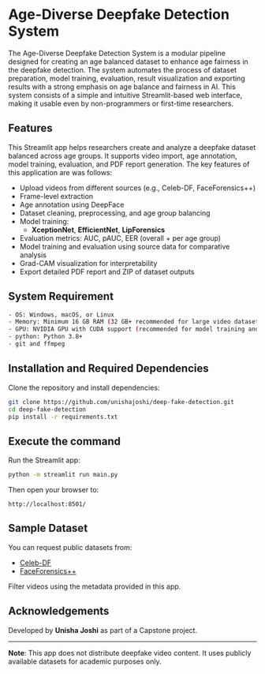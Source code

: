# Age-Diverse Deepfake Detection System
The Age-Diverse Deepfake Detection System is a modular
pipeline designed for creating an age balanced dataset to enhance age fairness in
the deepfake detection. The system automates the process of dataset
preparation, model training, evaluation, result visualization and exporting
results with a strong emphasis on age balance and fairness
in AI. This system consists of a simple
and intuitive Streamlit-based web interface, making it usable even by non-programmers or first-time researchers.

## Features
This Streamlit app helps researchers create and analyze a deepfake dataset balanced across age groups. It supports video import, age annotation, model training, evaluation, and PDF report generation. The key features of this application are was follows:

- Upload videos from different sources (e.g., Celeb-DF, FaceForensics++)
- Frame-level extraction 
- Age annotation using DeepFace
- Dataset cleaning, preprocessing, and age group balancing
- Model training:
  - **XceptionNet**, **EfficientNet**, **LipForensics**
- Evaluation metrics: AUC, pAUC, EER (overall + per age group)
- Model training and evaluation using source data for comparative analysis
- Grad-CAM visualization for interpretability
- Export detailed PDF report and ZIP of dataset outputs

## System Requirement
```bash
- OS: Windows, macOS, or Linux
- Memory: Minimum 16 GB RAM (32 GB+ recommended for large video datasets)
- GPU: NVIDIA GPU with CUDA support (recommended for model training and Grad-CAM)
- python: Python 3.8+
- git and ffmpeg
```

## Installation and Required Dependencies

Clone the repository and install dependencies:
```bash
git clone https://github.com/unishajoshi/deep-fake-detection.git
cd deep-fake-detection
pip install -r requirements.txt
```

## Execute the command

Run the Streamlit app:
```bash
python -m streamlit run main.py
```

Then open your browser to:
```
http://localhost:8501/
```

## Sample Dataset

You can request public datasets from:
- [Celeb-DF](https://github.com/yuezunli/celeb-deepfakeforensics)
- [FaceForensics++](https://github.com/ondyari/FaceForensics)

Filter videos using the metadata provided in this app.

## Acknowledgements

Developed by **Unisha Joshi** as part of a Capstone project.

---

**Note**: This app does not distribute deepfake video content. It uses publicly available datasets for academic purposes only.
